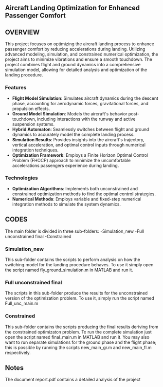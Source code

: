 
## Aircraft Landing Optimization for Enhanced Passenger Comfort

## OVERVIEW 

This project focuses on optimizing the aircraft landing process to enhance passenger comfort by reducing accelerations during landing. Utilizing advanced modeling, simulation, and constrained numerical optimization, the project aims to minimize vibrations and ensure a smooth touchdown. The project combines flight and ground dynamics into a comprehensive simulation model, allowing for detailed analysis and optimization of the landing procedure.

### Features
- **Flight Model Simulation**: Simulates aircraft dynamics during the descent phase, accounting for aerodynamic forces, gravitational forces, and propulsion effects.
- **Ground Model Simulation**: Models the aircraft's behavior post-touchdown, including interactions with the runway and active suspension systems.
- **Hybrid Automaton**: Seamlessly switches between flight and ground dynamics to accurately model the complete landing process.
- **Simulation Results**: Provides insights into the aircraft's trajectory, vertical acceleration, and optimal control inputs through numerical integration techniques.
- **Optimization Framework**: Employs a Finite Horizon Optimal Control Problem (FHOCP) approach to minimize the uncomfortable accelerations passengers experience during landing.


### Technologies
- **Optimization Algorithms**: Implements both unconstrained and constrained optimization methods to find the optimal control strategies.
- **Numerical Methods**: Employs variable and fixed-step numerical integration methods to simulate the system dynamics.


## CODES

The main folder is divided in three sub-folders:
-Simulation_new
-Full unconstrained final
-Constrained

### Simulation_new 

This sub-folder contains the scripts to perform analysis on how the switching model for the landing procedure behaves.
To use it simply open the script named fly_ground_simulation.m in MATLAB and run it.
### Full unconstrained final 


The scripts in this sub-folder produce the results for the unconstrained version of the optimization problem.
To use it, simply run the script named Full_unc_main.m

### Constrained 

This sub-folder contains the scripts producing the final results deriving from the constrained optimizaton problem.
To run the complete simulation just open the script named final_main.m in MATLAB and run it.
You may also want to run separate simulations for the ground phase and the flight phase; this is possible by running the scripts
new_main_gr.m and new_main_fl.m respectively.

## Notes
The document report.pdf contains a detailed analysis of the project

